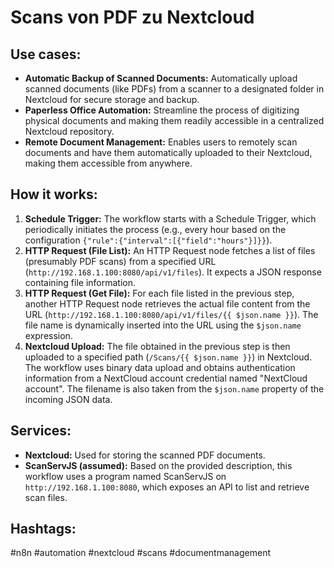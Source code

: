 # Scans von PDF zu Nextcloud

## Use cases:

- **Automatic Backup of Scanned Documents:** Automatically upload scanned documents (like PDFs) from a scanner to a designated folder in Nextcloud for secure storage and backup.
- **Paperless Office Automation:** Streamline the process of digitizing physical documents and making them readily accessible in a centralized Nextcloud repository.
- **Remote Document Management:** Enables users to remotely scan documents and have them automatically uploaded to their Nextcloud, making them accessible from anywhere.

## How it works:

1.  **Schedule Trigger:** The workflow starts with a Schedule Trigger, which periodically initiates the process (e.g., every hour based on the configuration `{"rule":{"interval":[{"field":"hours"}]}}`).
2.  **HTTP Request (File List):** An HTTP Request node fetches a list of files (presumably PDF scans) from a specified URL (`http://192.168.1.100:8080/api/v1/files`). It expects a JSON response containing file information.
3.  **HTTP Request (Get File):**  For each file listed in the previous step, another HTTP Request node retrieves the actual file content from the URL (`http://192.168.1.100:8080/api/v1/files/{{ $json.name }}`). The file name is dynamically inserted into the URL using the `$json.name` expression.
4.  **Nextcloud Upload:** The file obtained in the previous step is then uploaded to a specified path (`/Scans/{{ $json.name }}`) in Nextcloud. The workflow uses binary data upload and obtains authentication information from a NextCloud account credential named "NextCloud account".  The filename is also taken from the `$json.name` property of the incoming JSON data.

## Services:

-   **Nextcloud:**  Used for storing the scanned PDF documents.
-   **ScanServJS (assumed):** Based on the provided description, this workflow uses a program named ScanServJS on `http://192.168.1.100:8080`, which exposes an API to list and retrieve scan files.

## Hashtags:

#n8n #automation #nextcloud #scans #documentmanagement
